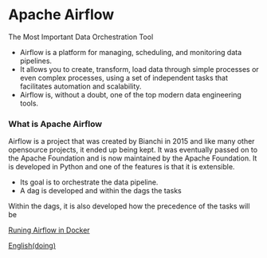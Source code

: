 # Apache Airflow

The Most Important Data Orchestration Tool

- Airflow is a platform for managing, scheduling, and monitoring data pipelines.
- It allows you to create, transform, load data through simple processes or even complex processes, using a set of independent tasks that facilitates automation and scalability.
- Airflow is, without a doubt, one of the top modern data engineering tools.

### What is Apache Airflow

Airflow is a project that was created by Bianchi in 2015 and like many other opensource projects, it ended up being kept.
It was eventually passed on to the Apache Foundation and is now maintained by the Apache Foundation.
It is developed in Python and one of the features is that it is extensible.

- Its goal is to orchestrate the data pipeline.
- A dag is developed and within the dags the tasks

Within the dags, it is also developed how the precedence of the tasks will be

<div> 
<p><a href=" https://github.com/JosiTubaroski/Running_Airflow_in_Docker">Runing Airflow in Docker</a></p>
</div> 

<div> 
<p><a href="https://github.com/JosiTubaroski/DATA">English(doing)</a></p>
</div> 
 

